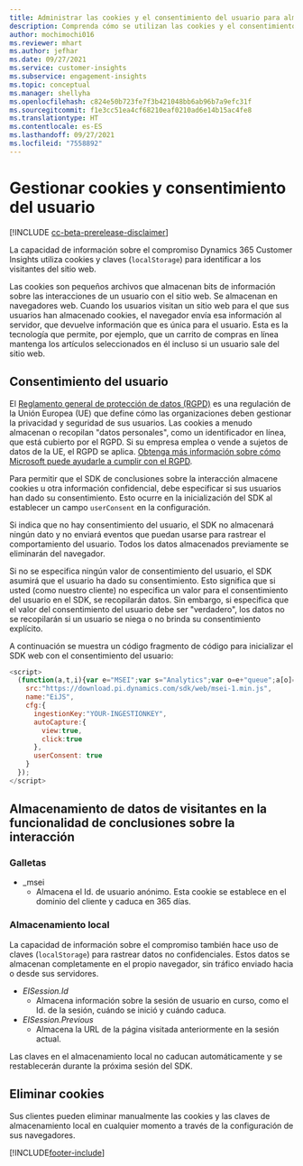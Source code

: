 ```yaml
---
title: Administrar las cookies y el consentimiento del usuario para almacenar datos del usuario en Dynamics 365 Customer Insights
description: Comprenda cómo se utilizan las cookies y el consentimiento del usuario para identificar a los visitantes del sitio web.
author: mochimochi016
ms.reviewer: mhart
ms.author: jefhar
ms.date: 09/27/2021
ms.service: customer-insights
ms.subservice: engagement-insights
ms.topic: conceptual
ms.manager: shellyha
ms.openlocfilehash: c824e50b723fe7f3b421048bb6ab96b7a9efc31f
ms.sourcegitcommit: f1e3cc51ea4cf68210eaf0210ad6e14b15ac4fe8
ms.translationtype: HT
ms.contentlocale: es-ES
ms.lasthandoff: 09/27/2021
ms.locfileid: "7558892"
---
```

# <a name="manage-cookies-and-user-consent"></a>Gestionar cookies y consentimiento del usuario

[!INCLUDE [cc-beta-prerelease-disclaimer](includes/cc-beta-prerelease-disclaimer.md)]

La capacidad de información sobre el compromiso Dynamics 365 Customer Insights utiliza cookies y claves (`localStorage`) para identificar a los visitantes del sitio web.

Las cookies son pequeños archivos que almacenan bits de información sobre las interacciones de un usuario con el sitio web. Se almacenan en navegadores web. Cuando los usuarios visitan un sitio web para el que sus usuarios han almacenado cookies, el navegador envía esa información al servidor, que devuelve información que es única para el usuario. Esta es la tecnología que permite, por ejemplo, que un carrito de compras en línea mantenga los artículos seleccionados en él incluso si un usuario sale del sitio web.

## <a name="user-consent"></a>Consentimiento del usuario

El [Reglamento general de protección de datos (RGPD)](/dynamics365/get-started/gdpr/) es una regulación de la Unión Europea (UE) que define cómo las organizaciones deben gestionar la privacidad y seguridad de sus usuarios. Las cookies a menudo almacenan o recopilan "datos personales", como un identificador en línea, que está cubierto por el RGPD. Si su empresa emplea o vende a sujetos de datos de la UE, el RGPD se aplica. [Obtenga más información sobre cómo Microsoft puede ayudarle a cumplir con el RGPD](https://www.microsoft.com/trust-center/privacy/gdpr-faqs).

Para permitir que el SDK de conclusiones sobre la interacción almacene cookies u otra información confidencial, debe especificar si sus usuarios han dado su consentimiento. Esto ocurre en la inicialización del SDK al establecer un campo `userConsent` en la configuración.

Si indica que no hay consentimiento del usuario, el SDK no almacenará ningún dato y no enviará eventos que puedan usarse para rastrear el comportamiento del usuario. Todos los datos almacenados previamente se eliminarán del navegador.

Si no se especifica ningún valor de consentimiento del usuario, el SDK asumirá que el usuario ha dado su consentimiento. Esto significa que si usted (como nuestro cliente) no especifica un valor para el consentimiento del usuario en el SDK, se recopilarán datos. Sin embargo, si especifica que el valor del consentimiento del usuario debe ser "verdadero", los datos no se recopilarán si un usuario se niega o no brinda su consentimiento explícito.

A continuación se muestra un código fragmento de código para inicializar el SDK web con el consentimiento del usuario:
```js
<script>
  (function(a,t,i){var e="MSEI";var s="Analytics";var o=e+"queue";a[o]=a[o]||[];var r=a[e]||function(n){var t={};t[s]={};function e(e){while(e.length){var r=e.pop();t[s][r]=function(e){return function(){a[o].push([e,n,arguments])}}(r)}}var r="track";var i="set";e([r+"Event",r+"View",r+"Action",i+"Property",i+"User","initialize","teardown"]);return t}(i.name);var n=i.name;if(!a[e]){a[n]=r[s];a[o].push(["new",n]);setTimeout(function(){var e="script";var r=t.createElement(e);r.async=1;r.src=i.src;var n=t.getElementsByTagName(e)[0];n.parentNode.insertBefore(r,n)},1)}else{a[n]=new r[s]}if(i.user){a[n].setUser(i.user)}if(i.props){for(var c in i.props){a[n].setProperty(c,i.props[c])}}a[n].initialize(i.cfg)})(window,document,{
    src:"https://download.pi.dynamics.com/sdk/web/msei-1.min.js",
    name:"EiJS",
    cfg:{
      ingestionKey:"YOUR-INGESTIONKEY",
      autoCapture:{
        view:true,
        click:true
      },
      userConsent: true
    }
  });
</script>
```

## <a name="visitor-data-storage-in-engagement-insights-capability"></a>Almacenamiento de datos de visitantes en la funcionalidad de conclusiones sobre la interacción

### <a name="cookies"></a>Galletas

- _msei
    - Almacena el Id. de usuario anónimo. Esta cookie se establece en el dominio del cliente y caduca en 365 días.

### <a name="local-storage"></a>Almacenamiento local

La capacidad de información sobre el compromiso también hace uso de claves (`localStorage`) para rastrear datos no confidenciales. Estos datos se almacenan completamente en el propio navegador, sin tráfico enviado hacia o desde sus servidores.

- *EISession.Id*
    - Almacena información sobre la sesión de usuario en curso, como el Id. de la sesión, cuándo se inició y cuándo caduca.
- *EISession.Previous*
    - Almacena la URL de la página visitada anteriormente en la sesión actual.

Las claves en el almacenamiento local no caducan automáticamente y se restablecerán durante la próxima sesión del SDK.

## <a name="deleting-cookies"></a>Eliminar cookies

Sus clientes pueden eliminar manualmente las cookies y las claves de almacenamiento local en cualquier momento a través de la configuración de sus navegadores.


[!INCLUDE[footer-include](../includes/footer-banner.md)]
